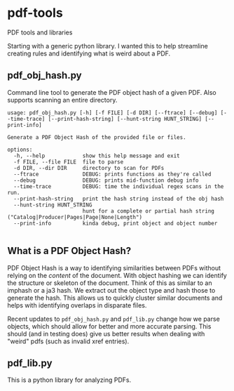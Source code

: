 # pdf-tools
PDF tools and libraries


Starting with a generic python library. I wanted this to help streamline creating rules and identifying what is weird about a PDF.  

## pdf_obj_hash.py
Command line tool to generate the PDF object hash of a given PDF.  Also supports scanning an entire directory.

``` 
usage: pdf_obj_hash.py [-h] [-f FILE] [-d DIR] [--ftrace] [--debug] [--time-trace] [--print-hash-string] [--hunt-string HUNT_STRING] [--print-info]

Generate a PDF Object Hash of the provided file or files.

options:
  -h, --help            show this help message and exit
  -f FILE, --file FILE  file to parse
  -d DIR, --dir DIR     directory to scan for PDFs
  --ftrace              DEBUG: prints functions as they're called
  --debug               DEBUG: prints mid-function debug info
  --time-trace          DEBUG: time the individual regex scans in the run.
  --print-hash-string   print the hash string instead of the obj hash
  --hunt-string HUNT_STRING
                        hunt for a complete or partial hash string ("Catalog|Producer|Pages|Page|None|Length")
  --print-info          kinda debug, print object and object number


``` 

## What is a PDF Object Hash?
PDF Object Hash is a way to identifying similarities between PDFs without relying on the _content_ of the document. With object hashing we can identify the structure or skeleton of the document. Think of this as similar to an imphash or a ja3 hash. We extract out the object type and hash those to generate the hash. This allows us to quickly cluster similar documents and helps with identifying overlaps in disparate files. 

Recent updates to `pdf_obj_hash.py` and `pdf_lib.py` change how we parse objects, which should allow for better and more accurate parsing. This should (and in testing does) give us better results when dealing with "weird" pdfs (such as invalid xref entries). 

## pdf_lib.py
This is a python library for analyzing PDFs. 

